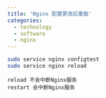 ```yaml
---
title: 'Nginx 配置更改后重载'
categories:
  - technology
  - software
  - nginx
---
```


```bash
sudo service nginx configtest
sudo service nginx reload
```

```
reload 不会中断Nginx服务
restart 会中断Nginx服务
```
